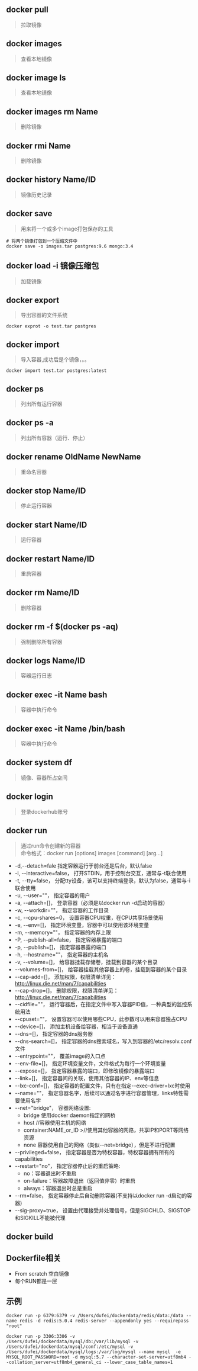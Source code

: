 ## docker pull
> 拉取镜像

## docker images
> 查看本地镜像

## docker image ls
> 查看本地镜像

## docker images rm Name
> 删除镜像

## docker rmi Name
> 删除镜像

## docker history Name/ID
> 镜像历史记录

## docker save 
> 用来将一个或多个image打包保存的工具
```
# 将两个镜像打包到一个压缩文件中
docker save -o images.tar postgres:9.6 mongo:3.4
```

## docker load -i 镜像压缩包
> 加载镜像

## docker export
> 导出容器的文件系统
```
docker exprot -o test.tar postgres
```

## docker import
> 导入容器,成功后是个镜像，。。
```
docker import test.tar postgres:latest
```

## docker ps
> 列出所有运行容器

## docker ps -a
> 列出所有容器（运行、停止）

## docker rename OldName NewName
> 重命名容器

## docker stop Name/ID
> 停止运行容器

## docker start Name/ID
> 运行容器

## docker restart Name/ID
> 重启容器

## docker rm Name/ID
> 删除容器

## docker rm -f $(docker ps -aq)
> 强制删除所有容器

## docker logs Name/ID
> 容器运行日志

## docker exec -it Name bash
> 容器中执行命令

## docker exec -it Name /bin/bash
> 容器中执行命令

## docker system df
> 镜像、容器所占空间

## docker login
> 登录dockerhub账号




## docker run
> 通过run命令创建新的容器   
> 命令格式：docker run [options] images [command] [arg...]  

* -d,--detach=fale 指定容器运行于前台还是后台，默认false
* -i, --interactive=false， 打开STDIN，用于控制台交互，通常与-t联合使用
* -t, --tty=false， 分配tty设备，该可以支持终端登录，默认为false，通常与-i联合使用
* -u, --user=""， 指定容器的用户
* -a, --attach=[]， 登录容器（必须是以docker run -d启动的容器）
* -w, --workdir=""， 指定容器的工作目录
* -c, --cpu-shares=0， 设置容器CPU权重，在CPU共享场景使用
* -e, --env=[]， 指定环境变量，容器中可以使用该环境变量
* -m, --memory=""， 指定容器的内存上限
* -P, --publish-all=false， 指定容器暴露的端口
* -p, --publish=[]， 指定容器暴露的端口
* -h, --hostname=""， 指定容器的主机名
* -v, --volume=[]， 给容器挂载存储卷，挂载到容器的某个目录
* --volumes-from=[]， 给容器挂载其他容器上的卷，挂载到容器的某个目录
* --cap-add=[]， 添加权限，权限清单详见：http://linux.die.net/man/7/capabilities
* --cap-drop=[]， 删除权限，权限清单详见：http://linux.die.net/man/7/capabilities
* --cidfile=""， 运行容器后，在指定文件中写入容器PID值，一种典型的监控系统用法
* --cpuset=""， 设置容器可以使用哪些CPU，此参数可以用来容器独占CPU
* --device=[]， 添加主机设备给容器，相当于设备直通
* --dns=[]， 指定容器的dns服务器
* --dns-search=[]， 指定容器的dns搜索域名，写入到容器的/etc/resolv.conf文件
* --entrypoint=""， 覆盖image的入口点
* --env-file=[]， 指定环境变量文件，文件格式为每行一个环境变量
* --expose=[]， 指定容器暴露的端口，即修改镜像的暴露端口
* --link=[]， 指定容器间的关联，使用其他容器的IP、env等信息
* --lxc-conf=[]， 指定容器的配置文件，只有在指定--exec-driver=lxc时使用
* --name=""， 指定容器名字，后续可以通过名字进行容器管理，links特性需要使用名字
* --net="bridge"， 容器网络设置:
    * bridge 使用docker daemon指定的网桥
    * host //容器使用主机的网络
    * container:NAME_or_ID >//使用其他容器的网路，共享IP和PORT等网络资源
    * none 容器使用自己的网络（类似--net=bridge），但是不进行配置
* --privileged=false， 指定容器是否为特权容器，特权容器拥有所有的capabilities
* --restart="no"， 指定容器停止后的重启策略:
    * no：容器退出时不重启
    * on-failure：容器故障退出（返回值非零）时重启
    * always：容器退出时总是重启
* --rm=false， 指定容器停止后自动删除容器(不支持以docker run -d启动的容器)
* --sig-proxy=true， 设置由代理接受并处理信号，但是SIGCHLD、SIGSTOP和SIGKILL不能被代理

## docker build


## Dockerfile相关
* From scratch  空白镜像
* 每个RUN都是一层


## 示例
```
docker run -p 6379:6379 -v /Users/dufei/dockerdata/redis/data:/data --name redis -d redis:5.0.4 redis-server --appendonly yes --requirepass "root"

docker run -p 3306:3306 -v /Users/dufei/dockerdata/mysql/db:/var/lib/mysql -v /Users/dufei/dockerdata/mysql/conf:/etc/mysql -v /Users/dufei/dockerdata/mysql/logs:/var/log/mysql --name mysql  -e MYSQL_ROOT_PASSWORD=root -d mysql:5.7 --character-set-server=utf8mb4 --collation_server=utf8mb4_general_ci --lower_case_table_names=1

```

